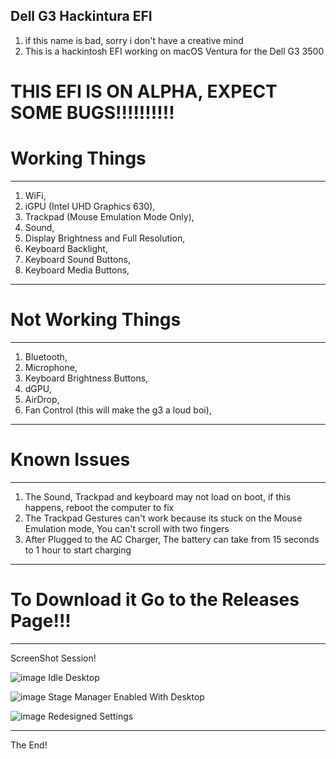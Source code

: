 ## Dell G3 Hackintura EFI
1. if this name is bad, sorry i don't have a creative mind
2. This is a hackintosh EFI working on macOS Ventura for the Dell G3 3500

# THIS EFI IS ON ALPHA, EXPECT SOME BUGS!!!!!!!!!!


# Working Things
____________________
1. WiFi,
2. iGPU (Intel UHD Graphics 630),
3. Trackpad (Mouse Emulation Mode Only),
4. Sound,
5. Display Brightness and Full Resolution,
6. Keyboard Backlight,
7. Keyboard Sound Buttons,
8. Keyboard Media Buttons,
____________________

# Not Working Things
____________________
1. Bluetooth,
2. Microphone,
3. Keyboard Brightness Buttons,
4. dGPU,
5. AirDrop,
6. Fan Control (this will make the g3 a loud boi),
____________________

# Known Issues
____________________
1. The Sound, Trackpad and keyboard may not load on boot, if this happens, reboot the computer to fix
2. The Trackpad Gestures can't work because its stuck on the Mouse Emulation mode, You can't scroll with two fingers
3. After Plugged to the AC Charger, The battery can take from 15 seconds to 1 hour to start charging
____________________

# To Download it Go to the Releases Page!!!

____________________

ScreenShot Session!

![image](https://user-images.githubusercontent.com/85531638/205419150-0ed26e28-cdc0-40e2-902f-332aae97247e.png)
Idle Desktop

![image](https://user-images.githubusercontent.com/85531638/205419275-74183809-6de6-4717-a9f7-9798e5ddec74.png)
Stage Manager Enabled With Desktop

![image](https://user-images.githubusercontent.com/85531638/205419325-7526b021-a3b5-4722-b3ad-18a218eff913.png)
Redesigned Settings
____________________

The End!

